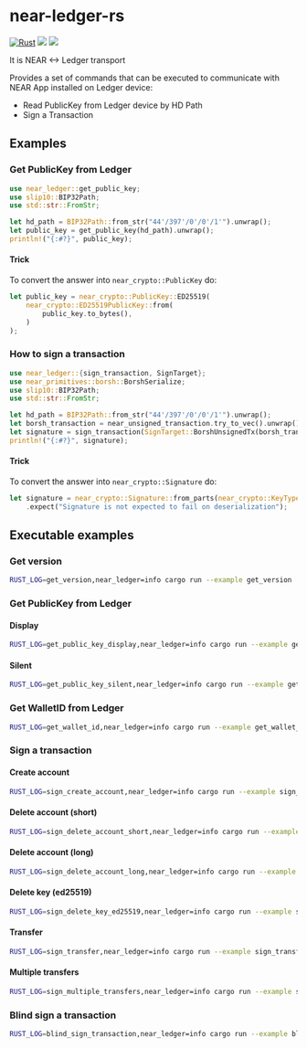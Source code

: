 # near-ledger-rs

[![Rust](https://github.com/khorolets/near-ledger-rs/actions/workflows/rust.yml/badge.svg?branch=main)](https://github.com/khorolets/near-ledger-rs/actions/workflows/rust.yml)
[![](http://meritbadge.herokuapp.com/near-ledger)](https://crates.io/crates/near-ledger)
[![]( https://docs.rs/near-ledger/badge.svg)]( https://docs.rs/near-ledger/)

It is NEAR <-> Ledger transport


Provides a set of commands that can be executed to communicate with NEAR App installed on Ledger device:

* Read PublicKey from Ledger device by HD Path
* Sign a Transaction


## Examples


### Get PublicKey from Ledger


```rust
use near_ledger::get_public_key;
use slip10::BIP32Path;
use std::str::FromStr;

let hd_path = BIP32Path::from_str("44'/397'/0'/0'/1'").unwrap();
let public_key = get_public_key(hd_path).unwrap();
println!("{:#?}", public_key);
```


#### Trick


To convert the answer into `near_crypto::PublicKey` do:

```rust
let public_key = near_crypto::PublicKey::ED25519(
    near_crypto::ED25519PublicKey::from(
        public_key.to_bytes(),
    )
);
```


### How to sign a transaction


```rust
use near_ledger::{sign_transaction, SignTarget};
use near_primitives::borsh::BorshSerialize;
use slip10::BIP32Path;
use std::str::FromStr;

let hd_path = BIP32Path::from_str("44'/397'/0'/0'/1'").unwrap();
let borsh_transaction = near_unsigned_transaction.try_to_vec().unwrap();
let signature = sign_transaction(SignTarget::BorshUnsignedTx(borsh_transaction), hd_path).unwrap();
println!("{:#?}", signature);
```


#### Trick

To convert the answer into `near_crypto::Signature` do:


```rust
let signature = near_crypto::Signature::from_parts(near_crypto::KeyType::ED25519, &signature)
    .expect("Signature is not expected to fail on deserialization");
```

## Executable examples

### Get version

```bash
RUST_LOG=get_version,near_ledger=info cargo run --example get_version
```

### Get PublicKey from Ledger

#### Display

```bash
RUST_LOG=get_public_key_display,near_ledger=info cargo run --example get_public_key_display
```
#### Silent

```bash
RUST_LOG=get_public_key_silent,near_ledger=info cargo run --example get_public_key_silent
```

### Get WalletID from Ledger

```bash
RUST_LOG=get_wallet_id,near_ledger=info cargo run --example get_wallet_id
```

### Sign a transaction

#### Create account

```bash
RUST_LOG=sign_create_account,near_ledger=info cargo run --example sign_create_account
```

#### Delete account (short)

```bash
RUST_LOG=sign_delete_account_short,near_ledger=info cargo run --example sign_delete_account_short
```

#### Delete account (long)

```bash
RUST_LOG=sign_delete_account_long,near_ledger=info cargo run --example sign_delete_account_long
```

#### Delete key (ed25519)

```bash
RUST_LOG=sign_delete_key_ed25519,near_ledger=info cargo run --example sign_delete_key_ed25519
```

#### Transfer

```bash
RUST_LOG=sign_transfer,near_ledger=info cargo run --example sign_transfer
```

#### Multiple transfers

```bash
RUST_LOG=sign_multiple_transfers,near_ledger=info cargo run --example sign_multiple_transfers
```

### Blind sign a transaction

```bash
RUST_LOG=blind_sign_transaction,near_ledger=info cargo run --example blind_sign_transaction
```
